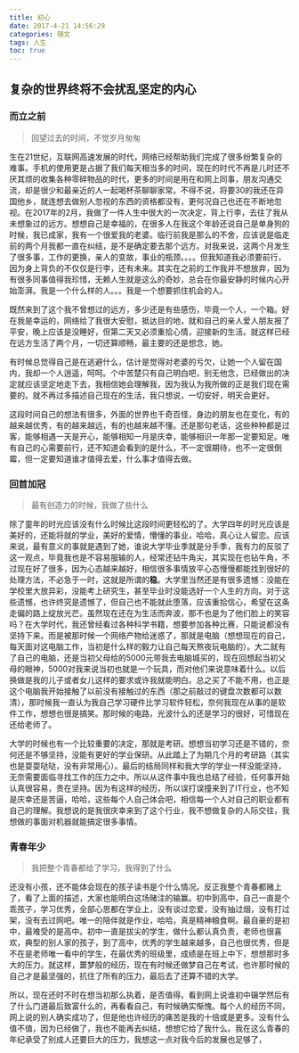 ```yaml
---
title: 初心
date: 2017-4-21 14:56:29
categories: 随文
tags: 人生
toc: true
---
```


## 复杂的世界终将不会扰乱坚定的内心

### 而立之前
>回望过去的时间，不觉岁月匆匆

生在21世纪，互联网高速发展的时代，网络已经帮助我们完成了很多纷繁复杂的难事。手机的使用更是占据了我们每天相当多的时间，现在的时代不再是儿时还不厌其烦的收集各种零碎物品的时代，更多的时间是用在和网上同事，朋友沟通交流，却是很少和最亲近的人一起喝杯茶聊聊家常。不得不说，将要30的我还在异国他乡，就连想去做别人忽视的东西的资格都没有，更何况自己也还在不断地忽视。在2017年的2月，我做了一件人生中很大的一次决定，背上行李，去往了我从未想象过的远方。想想自己是幸福的，在很多人在我这个年龄还说自己是单身狗的时候，我已成家，我有一个很爱我的老婆。临行前我是那么的不舍，应该说是临走前的两个月我都一直在纠结，是不是确定要去那个远方。对我来说，这两个月发生了很多事，工作的更换，亲人的变故，事业的瓶颈。。。。但我知道我必须要前行，因为身上背负的不仅仅是行李，还有未来。其实在之前的工作我并不想放弃，因为有很多同事值得我珍惜，无赖人生就是这么的奇妙，总会在你最安静的时候内心开始澎湃。我是一个什么样的人。。。我是一个想要抓住机会的人。

既然来到了这个我不曾想过的远方，多少还是有些感伤，毕竟一个人，一个箱。好在我是幸运的，网络给了我很大安慰，抵达目的地，就和自己的亲人爱人朋友报了平安，晚上应该是没睡好，但第二天又必须重拾心情，迎接新的生活。就这样已经在远方生活了两个月，一切还算顺畅，最主要的还是想念，她。

有时候总觉得自己是在逃避什么，估计是觉得对老婆的亏欠，让她一个人留在国内，我却一个人逍遥，呵呵。个中苦楚只有自己明白吧，别无他念，已经做出的决定就应该坚定地走下去，我相信她会理解我，因为我认为我所做的正是我们现在需要的。就不再过多描述自己现在的生活，我只想说，一切安好，明天会更好。

这段时间自己的想法有很多，外面的世界也千奇百怪，身边的朋友也在变化，有的越来越优秀，有的越来越远，有的也越来越不懂。还是那句老话，这些种种都是过客，能够相遇一天是开心，能够相知一月是庆幸，能够相识一年那一定要知足。唯有自己的心需要前行，还不知道会看到的是什么，不一定很期待，也不一定很倒霉，但一定要知道谁才值得去爱，什么事才值得去做。

### 回首加冠
>最有创造力的时候，我做了些什么

除了童年的时光应该没有什么时候比这段时间更轻松的了。大学四年的时光应该是美好的，还能将就的学业，美好的爱情，懵懂的事业，哈哈，真心让人留恋。应该来说，最有意义的事就是遇到了她，谁说大学毕业季就是分手季，我有力的反驳了这一观点，毕竟我也是不容易服输的人，经常还钻牛角尖，其实现在也钻牛角，不过现在好了很多，因为心态越来越好，相信很多事情放平心态慢慢都能找到很好的处理方法，不必急于一时，这就是所谓的**稳**。大学里当然还是有很多遗憾：没能在学校里大放异彩，没能考上研究生，甚至毕业时没能选好一个人生的方向。对于这些遗憾，也许终究是遗憾了，但自己也不能就此堕落，应该重拾信心，希望在这条走偏的路上绽放光芒。虽然现在还在为生活而奔波，那不也是为了他们脸上的笑容吗？在大学时代，我还曾经看过各种科学书籍，想要参加各种比赛，只能说都没有坚持下来。而是被那时候一个网络产物给迷惑了，那就是电脑（想想现在的自己，每天面对这电脑工作，当初是什么样的毅力让自己每天熬夜玩电脑的）。大二就有了自己的电脑，还是当初父母给的5000元带我去电脑城买的，现在回想起当初父母的眼神，5000对我来说当初也就是一个玩具，而对他们来说意味着什么。以后换做是我的儿子或者女儿这样的要求或许我就能明白。总之买了不能不用，也正是这个电脑我开始接触了以前没有接触过的东西（那之前敲过的键盘次数都可以数清），那时候我一直认为我自己学习硬件比学习软件轻松，奈何我现在从事的是软件工作，想想也很是搞笑。那时候的电路，光波什么的还是学习的很好，可惜现在还给老师了。

大学的时候也有一个比较重要的决定，那就是考研。想想当初学习还是不错的，奈何还是不够坚持，没能有更好的学业保研。从此踏上了为期几个月的考研路（其实也是耍耍哒哒，没有非常用心）。最后的结局同样和我大学的学业一样没能坚持，无奈需要面临寻找工作的压力之中。所以从这件事中我也总结了经验，任何事开始认真很容易，贵在坚持。因为有这样的经历，所以误打误撞来到了IT行业，也不知是庆幸还是苦逼，哈哈，这些每个人自己体会吧，相信每一个人对自己的职业都有自己的理解。我想说的是我很庆幸来到了这个行业，我不想做复杂的人际交往，我想做的事面对机器就能搞定很多事情。

### 青春年少
>我把整个青春都给了学习，我得到了什么

还没有小孩，还不能体会现在的孩子读书是个什么情况。反正我整个青春都赌上了，看了上面的描述，大家也能明白这场赌注的输赢。初中到高中，自己一直是个乖孩子，学习优秀，全部心思都在学业上，没有谈过恋爱，没有抽过烟，没有打过架，没有去过网吧。唯一的陪伴就是作业，哈哈，真是精神粮食啊。最自豪的是初中，最难受的是高中。初中一直是拔尖的学生，做什么都认真负责，老师也很喜欢，典型的别人家的孩子，到了高中，优秀的学生越来越多，自己也很优秀，但是不在是老师唯一看中的学生，在最优秀的班级里，成绩是在班上中下，想想那时多大的压力。就这样，噩梦般的经历，现在有时候还做梦自己在考试，也许那时候的自己才是最坚强的，抗住了所有的压力，最后去了还算不错的大学。

所以，现在还时不时在想当初那么执着，是否值得。看到网上说谁初中辍学然后有了什么门道最后致富什么的，再看看自己，有时候确实惭愧。每个人的经历不同，网上说的别人确实成功了，但是他也许经历的痛苦是我的十倍或是更多。没有什么值不值，因为已经做了，我也不能再去纠结，想想它给了我什么。我在这么青春的年纪承受了别成人还要巨大的压力，我想这一点对我今后的发展也足够了，